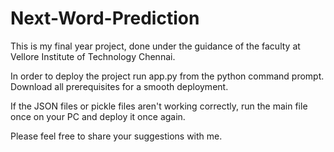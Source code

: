 # Next-Word-Prediction

This is my final year project, done under the guidance of the faculty at Vellore Institute of Technology Chennai.

In order to deploy the project run app.py from the python command prompt.
Download all prerequisites for a smooth deployment.

If the JSON files or pickle files aren't working correctly, run the main file once on your PC and deploy it once again.

Please feel free to share your suggestions with me.
